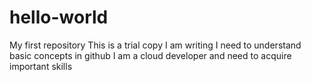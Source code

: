 # hello-world
My first repository
This is a trial copy I am writing
I need to understand basic concepts in github
I am a cloud developer and need to acquire important skills
